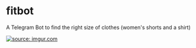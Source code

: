 # fitbot
A Telegram Bot to find the right size of clothes (women's shorts and a shirt)

<a href="https://imgur.com/9Ahkr6y"><img src="https://i.imgur.com/9Ahkr6y.jpg" title="source: imgur.com" /></a>
